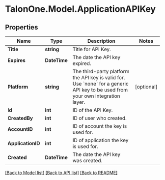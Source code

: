 # TalonOne.Model.ApplicationAPIKey
## Properties

Name | Type | Description | Notes
------------ | ------------- | ------------- | -------------
**Title** | **string** | Title for API Key. | 
**Expires** | **DateTime** | The date the API key expired. | 
**Platform** | **string** | The third-party platform the API key is valid for. Use &#x60;none&#x60; for a generic API key to be used from your own integration layer.  | [optional] 
**Id** | **int** | ID of the API Key. | 
**CreatedBy** | **int** | ID of user who created. | 
**AccountID** | **int** | ID of account the key is used for. | 
**ApplicationID** | **int** | ID of application the key is used for. | 
**Created** | **DateTime** | The date the API key was created. | 

[[Back to Model list]](../README.md#documentation-for-models) [[Back to API list]](../README.md#documentation-for-api-endpoints) [[Back to README]](../README.md)

